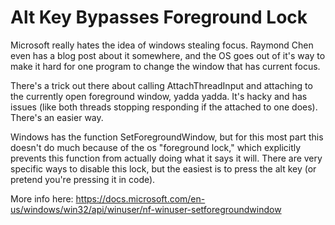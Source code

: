 # Alt Key Bypasses Foreground Lock

Microsoft really hates the idea of windows stealing focus. Raymond Chen even has a blog post about it somewhere, and the OS goes out of it's way to make it hard for one program to change the window that has current focus. 

There's a trick out there about calling AttachThreadInput and attaching to the currently open foreground window, yadda yadda. It's hacky and has issues (like both threads stopping responding if the attached to one does). There's an easier way. 

Windows has the function SetForegroundWindow, but for this most part this doesn't do much because of the os "foreground lock," which explicitly prevents this function from actually doing what it says it will. There are very specific ways to disable this lock, but the easiest is to press the alt key (or pretend you're pressing it in code). 

More info here: https://docs.microsoft.com/en-us/windows/win32/api/winuser/nf-winuser-setforegroundwindow

